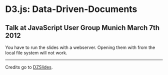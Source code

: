D3.js: Data-Driven-Documents
=====
Talk at JavaScript User Group Munich March 7th 2012
-----

You have to run the slides with a webserver.
Opening them with from the local file system will not work.

***

Credits go to [DZSlides](http://paulrouget.com/dzslides/).
